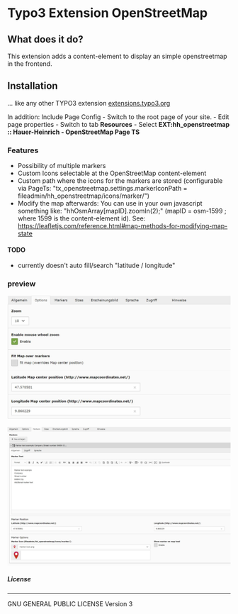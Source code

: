 # Typo3 Extension OpenStreetMap

## What does it do?

This extension adds a content-element to display an simple openstreetmap in the frontend.

## Installation

... like any other TYPO3 extension [extensions.typo3.org](https://extensions.typo3.org/extension/hh_video_extender/ "TYPO3 Extension Repository")

In addition: Include Page Config
    - Switch to the root page of your site.
    - Edit page properties
    - Switch to tab **Resources**
    - Select **EXT:hh_openstreetmap :: Hauer-Heinrich - OpenStreetMap Page TS**

### Features
- Possibility of multiple markers
- Custom Icons selectable at the OpenStreetMap content-element
- Custom path where the icons for the markers are stored (configurable via PageTs: "tx_openstreetmap.settings.markerIconPath = fileadmin/hh_openstreetmap/icons/marker/")
- Modify the map afterwards: You can use in your own javascript something like: "hhOsmArray[mapID].zoomIn(2);" (mapID = osm-1599 ; where 1599 is the content-element id).
See: https://leafletjs.com/reference.html#map-methods-for-modifying-map-state

#### TODO
- currently doesn't auto fill/search "latitude / longitude"

### preview

![example picture from backend - options](.github/images/options.jpg?raw=true "Options")

![example picture from backend - markers](.github/images/markers.jpg?raw=true "Markers")

##### License
----
GNU GENERAL PUBLIC LICENSE Version 3
